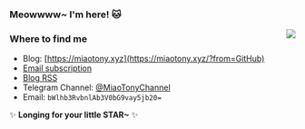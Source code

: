 ### Meowwww~ I'm here! 🐱

<img src="https://github-readme-stats.mrdulin.vercel.app/api?username=miaotony&count_private=true&show_icons=true" align="right">  

### **Where to find me**

- Blog: [https://miaotony.xyz](https://miaotony.xyz/?from=GitHub)  
- [Email subscription](https://mailchi.mp/64a836ae8ba4/miaotony)  
- [Blog RSS](https://miaotony.xyz/atom.xml)  
- Telegram Channel: [@MiaoTonyChannel](https://t.me/MiaoTonyChannel)  
- Email: `bWlhb3RvbnlAb3V0bG9vay5jb20=`  

✨ **Longing for your little STAR~** ✨
